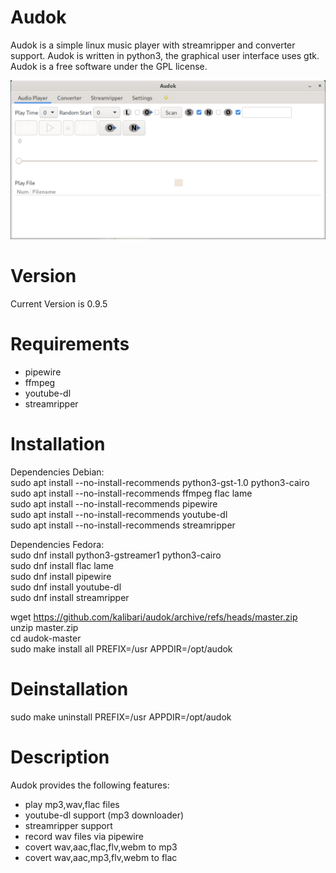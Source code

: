 Audok
======
Audok is a simple linux music player with streamripper and converter support. Audok is written in python3, the graphical user interface uses gtk. Audok is a free software under the GPL license.

![Screenshot](https://github.com/kalibari/audok/blob/master/audok/screenshot.png)


Version
======
Current Version is 0.9.5


Requirements
======
- pipewire
- ffmpeg
- youtube-dl
- streamripper


Installation
======
Dependencies Debian:<br/>
sudo apt install --no-install-recommends python3-gst-1.0 python3-cairo<br/>
sudo apt install --no-install-recommends ffmpeg flac lame<br/>
sudo apt install --no-install-recommends pipewire<br/>
sudo apt install --no-install-recommends youtube-dl<br/>
sudo apt install --no-install-recommends streamripper<br/>

Dependencies Fedora:<br/>
sudo dnf install python3-gstreamer1 python3-cairo<br/>
sudo dnf install flac lame<br/>
sudo dnf install pipewire<br/>
sudo dnf install youtube-dl<br/>
sudo dnf install streamripper<br/>

wget https://github.com/kalibari/audok/archive/refs/heads/master.zip<br/>
unzip master.zip<br/>
cd audok-master<br/>
sudo make install all PREFIX=/usr APPDIR=/opt/audok<br/>


Deinstallation
======
sudo make uninstall PREFIX=/usr APPDIR=/opt/audok<br/>


Description
======
Audok provides the following features:
- play mp3,wav,flac files
- youtube-dl support (mp3 downloader)
- streamripper support
- record wav files via pipewire
- covert wav,aac,flac,flv,webm to mp3
- covert wav,aac,mp3,flv,webm to flac
